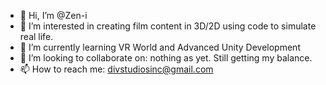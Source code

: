 - 👋 Hi, I’m @Zen-i
- 👀 I’m interested in creating film content in 3D/2D using code to simulate real life.
- 🌱 I’m currently learning VR World and Advanced Unity Development
- 💞️ I’m looking to collaborate on: nothing as yet.  Still getting my balance.
- 📫 How to reach me: divstudiosinc@gmail.com

<!---
Zen-i/Zen-i is a ✨ special ✨ repository because its `README.md` (this file) appears on your GitHub profile.
You can click the Preview link to take a look at your changes.
--->
